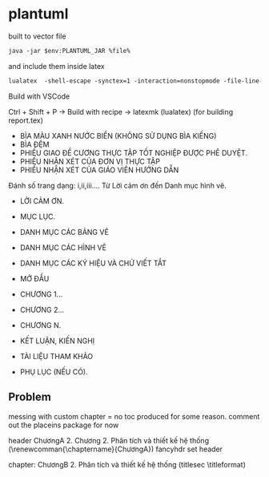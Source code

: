 # plantuml

built to vector file

```xml
java -jar $env:PLANTUML_JAR %file%

```

and include them inside latex

```tex
lualatex  -shell-escape -synctex=1 -interaction=nonstopmode -file-line-error -recorder  "d:/Projects/note/academy_docs/tex/c2.project.1.tex
```

Build with VSCode

Ctrl + Shift + P -> Build with recipe -> latexmk (lualatex) (for building report.tex)


- BÌA MÀU XANH NƯỚC BIỂN (KHÔNG SỬ DỤNG BÌA KIẾNG)
- BÌA ĐỆM
- PHIẾU GIAO ĐỀ CƯƠNG THỰC TẬP TỐT NGHIỆP ĐƯỢC PHÊ DUYỆT.
- PHIẾU NHẬN XÉT CỦA ĐƠN VỊ THỰC TẬP
- PHIẾU NHẬN XÉT CỦA GIÁO VIÊN HƯỚNG DẪN

Đánh số trang dạng: i,ii,iii…. Từ Lời cảm ơn đến Danh mục hình vẽ.
- LỜI CẢM ƠN.
- MỤC LỤC.
- DANH MỤC CÁC BẢNG VẼ
- DANH MỤC CÁC HÌNH VẼ
- DANH MỤC CÁC KÝ HIỆU VÀ CHỨ VIẾT TẮT

- MỞ ĐẦU
- CHƯƠNG 1...
- CHƯƠNG 2...
- CHƯƠNG N.
- KẾT LUẬN, KIẾN NGHỊ
- TÀI LIỆU THAM KHẢO
- PHỤ LỤC (NẾU CÓ).

## Problem

messing with custom chapter = no toc produced for some reason.
comment out the placeins package for now


header ChươngA 2. Chương 2. Phân tích và thiết kế hệ thống (\renewcomman{\chaptername}{ChươngA}) fancyhdr set header

chapter: ChươngB 2. Phân tích và thiết kế hệ thống (titlesec \titleformat)
